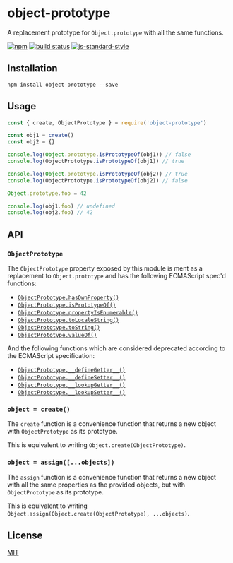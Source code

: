 # object-prototype

A replacement prototype for `Object.prototype` with all the same
functions.

[![npm](https://img.shields.io/npm/v/object-prototype.svg)](https://www.npmjs.com/package/object-prototype)
[![build status](https://travis-ci.org/watson/object-prototype.svg?branch=master)](https://travis-ci.org/watson/object-prototype)
[![js-standard-style](https://img.shields.io/badge/code%20style-standard-brightgreen.svg?style=flat)](https://github.com/feross/standard)

## Installation

```
npm install object-prototype --save
```

## Usage

```js
const { create, ObjectPrototype } = require('object-prototype')

const obj1 = create()
const obj2 = {}

console.log(Object.prototype.isPrototypeOf(obj1)) // false
console.log(ObjectPrototype.isPrototypeOf(obj1)) // true

console.log(Object.prototype.isPrototypeOf(obj2)) // true
console.log(ObjectPrototype.isPrototypeOf(obj2)) // false

Object.prototype.foo = 42

console.log(obj1.foo) // undefined
console.log(obj2.foo) // 42
```

## API

### `ObjectPrototype`

The `ObjectPrototype` property exposed by this module is ment as a
replacement to `Object.prototype` and has the following ECMAScript
spec'd functions:

- [`ObjectPrototype.hasOwnProperty()`](https://developer.mozilla.org/en-US/docs/Web/JavaScript/Reference/Global_Objects/Object/hasOwnProperty)
- [`ObjectPrototype.isPrototypeOf()`](https://developer.mozilla.org/en-US/docs/Web/JavaScript/Reference/Global_Objects/Object/isPrototypeOf)
- [`ObjectPrototype.propertyIsEnumerable()`](https://developer.mozilla.org/en-US/docs/Web/JavaScript/Reference/Global_Objects/Object/propertyIsEnumerable)
- [`ObjectPrototype.toLocaleString()`](https://developer.mozilla.org/en-US/docs/Web/JavaScript/Reference/Global_Objects/Object/toLocaleString)
- [`ObjectPrototype.toString()`](https://developer.mozilla.org/en-US/docs/Web/JavaScript/Reference/Global_Objects/Object/toString)
- [`ObjectPrototype.valueOf()`](https://developer.mozilla.org/en-US/docs/Web/JavaScript/Reference/Global_Objects/Object/valueOf)

And the following functions which are considered deprecated according to
the ECMAScript specification:

- [`ObjectPrototype.__defineGetter__()`](https://developer.mozilla.org/en-US/docs/Web/JavaScript/Reference/Global_Objects/Object/__defineGetter__)
- [`ObjectPrototype.__defineSetter__()`](https://developer.mozilla.org/en-US/docs/Web/JavaScript/Reference/Global_Objects/Object/__defineSetter__)
- [`ObjectPrototype.__lookupGetter__()`](https://developer.mozilla.org/en-US/docs/Web/JavaScript/Reference/Global_Objects/Object/__lookupGetter__)
- [`ObjectPrototype.__lookupSetter__()`](https://developer.mozilla.org/en-US/docs/Web/JavaScript/Reference/Global_Objects/Object/__lookupSetter__)

### `object = create()`

The `create` function is a convenience function that returns a new
object with `ObjectPrototype` as its prototype.

This is equivalent to writing `Object.create(ObjectPrototype)`.

### `object = assign([...objects])`

The `assign` function is a convenience function that returns a new
object with all the same properties as the provided objects, but with
`ObjectPrototype` as its prototype.

This is equivalent to writing
`Object.assign(Object.create(ObjectPrototype), ...objects)`.

## License

[MIT](LICENSE)
